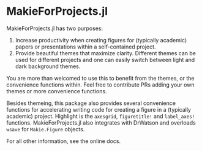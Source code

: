# MakieForProjects.jl

MakieForProjects.jl has two purposes:

1. Increase productivity when creating figures for (typically academic) papers or presentations within a self-contained project.
2. Provide beautiful themes that maximize clarity. Different themes can be used for different projects and one can easily switch between light and dark background themes.

You are more than welcomed to use this to benefit from the themes,
or the convenience functions within.
Feel free to contribute PRs adding your own themes or more convenience functions.

Besides themeing, this package also provides several convenience functions
for accelerating writing code for creating a figure in a (typically academic) project.
Highlight is the `axesgrid`, `figuretitle!` and `label_axes!` functions.
MakieForProjects.jl also integrates with DrWatson and overloads `wsave` for `Makie.Figure` objects.

For all other information, see the online docs.